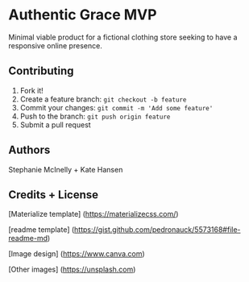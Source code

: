 # Authentic Grace MVP

Minimal viable product for a fictional clothing store seeking to have a responsive online presence.

## Contributing

1. Fork it!
2. Create a feature branch: `git checkout -b feature`
3. Commit your changes: `git commit -m 'Add some feature'`
4. Push to the branch: `git push origin feature`
5. Submit a pull request 

## Authors

Stephanie McInelly + Kate Hansen

## Credits + License

[Materialize template] (https://materializecss.com/)

[readme template] (https://gist.github.com/pedronauck/5573168#file-readme-md)

[Image design] (https://www.canva.com)

[Other images] (https://unsplash.com)
